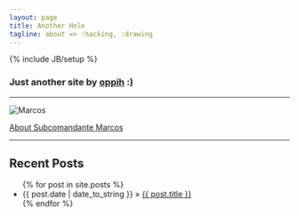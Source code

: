 ```yaml
---
layout: page
title: Another Hole
tagline: about => :hacking, :drawing
---
```

{% include JB/setup %}

### Just another site by [oppih](http://oppih.me) :)

----
![Marcos](http://upload.wikimedia.org/wikipedia/commons/3/3a/Subcomandante_Marcos.jpg)

[About Subcomandante Marcos](http://en.wikipedia.org/wiki/Subcomandante_Marcos)

----
## Recent Posts

<ul class="posts">
  {% for post in site.posts %}
    <li><span>{{ post.date | date_to_string }}</span> &raquo; <a href="{{ BASE_PATH }}{{ post.url }}">{{ post.title }}</a></li>
  {% endfor %}
</ul>
